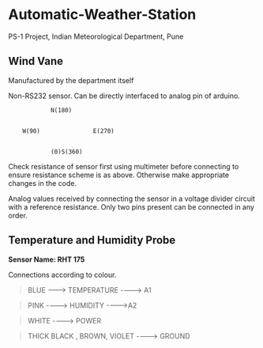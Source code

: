 # Automatic-Weather-Station
PS-1 Project, Indian Meteorological Department, Pune
<h2> Wind Vane </h2>
</strong>Manufactured by the department itself</strong>

Non-RS232 sensor. Can be directly interfaced to analog pin of arduino.

				N(180)


		W(90)				E(270)
	

				(0)S(360)


Check resistance of sensor first using multimeter before connecting to ensure resistance scheme is as above. Otherwise make appropriate changes in the code.

Analog values received by connecting the sensor in a voltage divider circuit with a reference resistance.
Only two pins present can be connected in any order.

<h2> Temperature and Humidity Probe </h2>
<strong>Sensor Name: RHT 175 </strong>	

Connections according to colour.
>BLUE ---> TEMPERATURE ----> A1

>PINK ----> HUMIDITY ---->A2

>WHITE ----> POWER

>THICK BLACK , BROWN, VIOLET ----> GROUND </list>
